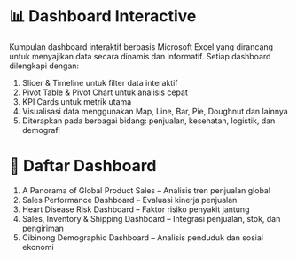 # **📊 Dashboard Interactive**
Kumpulan dashboard interaktif berbasis Microsoft Excel yang dirancang untuk menyajikan data secara dinamis dan informatif. Setiap dashboard dilengkapi dengan:
1.	Slicer & Timeline untuk filter data interaktif
2.	Pivot Table & Pivot Chart untuk analisis cepat
3.	KPI Cards untuk metrik utama
4.	Visualisasi data menggunakan Map, Line, Bar, Pie, Doughnut dan lainnya
5.	Diterapkan pada berbagai bidang: penjualan, kesehatan, logistik, dan demografi

# **📂 Daftar Dashboard**
1.	A Panorama of Global Product Sales – Analisis tren penjualan global
2.	Sales Performance Dashboard – Evaluasi kinerja penjualan
3.	Heart Disease Risk Dashboard – Faktor risiko penyakit jantung
4.	Sales, Inventory & Shipping Dashboard – Integrasi penjualan, stok, dan pengiriman
5.	Cibinong Demographic Dashboard – Analisis penduduk dan sosial ekonomi
